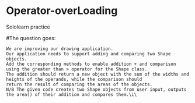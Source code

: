 # Operator-overLoading
Sololearn practice

#The question goes:

    We are improving our drawing application.
    Our application needs to support adding and comparing two Shape objects.
    Add the corresponding methods to enable addition + and comparison using the greater than > operator for the Shape class.
    The addition should return a new object with the sum of the widths and heights of the operands, while the comparison should 
    return the result of comparing the areas of the objects.
    N/B The given code creates two Shape objects from user input, outputs the area() of their addition and compares them.\i\



